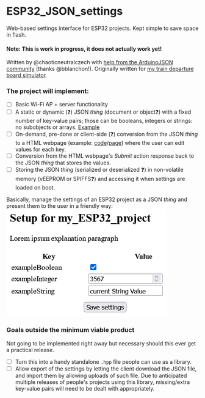 # ESP32_JSON_settings
Web-based settings interface for ESP32 projects. Kept simple to save space in flash.

#### Note: This is work in progress, it does not actually work yet!

Written by @chaoticneutralczech with [help from the ArduinoJSON community](https://github.com/bblanchon/ArduinoJson/discussions/1939) (thanks @bblanchon!). Originally written for [my train departure board simulator](https://github.com/ChaoticNeutralCzech/ESP32_Odjezdova_tabule).

### The project will implement:

- [ ] Basic Wi-Fi AP + server functionality
- [ ] A static or dynamic (❓) JSON *thing* (document or object❓) with a fixed number of key-value pairs; those can be booleans, integers or strings: no subobjects or arrays. [Example](https://github.com/ChaoticNeutralCzech/ESP32_JSON_settings/blob/main/example_json.json)
- [ ] On-demand, pre-done or client-side (❓) conversion from the JSON *thing* to a HTML webpage (example: [code](https://github.com/ChaoticNeutralCzech/ESP32_JSON_settings/blob/main/example_html.html)/[page](https://raw.githack.com/ChaoticNeutralCzech/ESP32_JSON_settings/main/example_html.html)) where the user can edit values for each key.
- [ ] Conversion from the HTML webpage's *Submit* action response back to the JSON *thing* that stores the values.
- [ ] Storing the JSON *thing* (serialized or deserialized ❓) in non-volatile memory (vEEPROM or SPIFFS❓) and accessing it when settings are loaded on boot.

Basically, manage the settings of an ESP32 project as a JSON *thing* and present them to the user in a friendly way:  
![Images make websites more appealing so let's screenshot a website and use that! That's how 90 % of the internet works anyway.](https://raw.githubusercontent.com/ChaoticNeutralCzech/ESP32_JSON_settings/main/example_html_render.png)

### Goals outside the minimum viable product

Not going to be implemented right away  but necessary should this ever get a practical release.

- [ ] Turn this into a handy standalone `.hpp` file people can use as a library.
- [ ] Allow export of the settings by letting the client download the JSON file, and import them by allowing uploads of such file. Due to anticipated multiple releases of people's projects using this library, missing/extra key-value pairs will need to be dealt with appropriately. 
